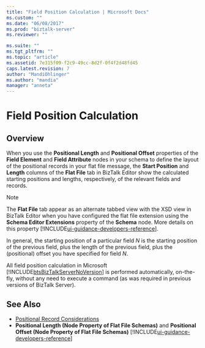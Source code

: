 ```yaml
---
title: "Field Position Calculation | Microsoft Docs"
ms.custom: ""
ms.date: "06/08/2017"
ms.prod: "biztalk-server"
ms.reviewer: ""

ms.suite: ""
ms.tgt_pltfrm: ""
ms.topic: "article"
ms.assetid: 7e315f09-f2c9-49cc-8d2f-0f4f2d48fd45
caps.latest.revision: 7
author: "MandiOhlinger"
ms.author: "mandia"
manager: "anneta"
---
```

# Field Position Calculation

## Overview
When you use the **Positional Length** and **Positional Offset** properties of the **Field Element** and **Field Attribute** nodes in your schema to define the layout of the positional records in your flat file message, the **Start Position** and **Length** columns of the **Flat File** tab in BizTalk Editor show the calculated starting positions and lengths, respectively, of the relevant fields and records.  

> [!NOTE]
>  The **Flat File** tab appear as an alternate tabbed view with the XSD view in BizTalk Editor when you have configured the flat file extension using the **Schema Editor Extensions** property of the **Schema** node. More details on this property [!INCLUDE[ui-guidance-developers-reference](../includes/ui-guidance-developers-reference.md)].

 In general, the starting position of a particular field *N* is the starting position of the previous field, plus the length of the previous field, plus the (positional) offset you have specified for field *N*.  

 All field position calculation in Microsoft [!INCLUDE[btsBizTalkServerNoVersion](../includes/btsbiztalkservernoversion-md.md)] is performed automatically, on-the-fly, without any need to execute a command (as was required in previous versions of BizTalk Server).  

## See Also  
- [Positional Record Considerations](../core/positional-record-considerations.md)   
- **Positional Length (Node Property of Flat File Schemas)** and **Positional Offset (Node Property of Flat File Schemas)** [!INCLUDE[ui-guidance-developers-reference](../includes/ui-guidance-developers-reference.md)]
